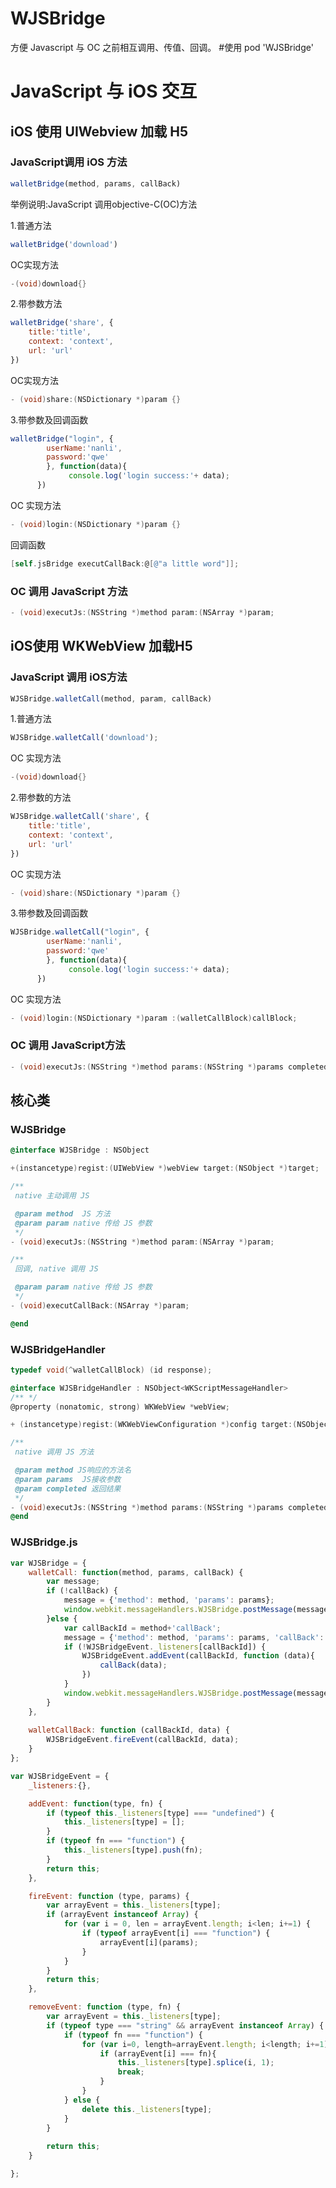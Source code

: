 # WJSBridge
 方便 Javascript 与 OC 之前相互调用、传值、回调。
#使用
 pod 'WJSBridge'
# JavaScript 与 iOS 交互

## iOS 使用 UIWebview 加载 H5

### JavaScript调用 iOS 方法

```javascript
walletBridge(method, params, callBack)
```

举例说明:JavaScript 调用objective-C(OC)方法

1.普通方法

```javascript
walletBridge('download')
```

OC实现方法	

```objective-c
-(void)download{}
```

2.带参数方法

```javascript
walletBridge('share', {
    title:'title',
    context: 'context',
    url: 'url'
})
```

OC实现方法

```objective-c
- (void)share:(NSDictionary *)param {}
```

3.带参数及回调函数

```javascript
walletBridge("login", {
        userName:'nanli',
        password:'qwe'
        }, function(data){
             console.log('login success:'+ data);
      })
```

OC 实现方法

```objective-c
- (void)login:(NSDictionary *)param {}
```

回调函数

```objective-c
[self.jsBridge executCallBack:@[@"a little word"]];
```

### OC 调用 JavaScript 方法

```objective-c
- (void)executJs:(NSString *)method param:(NSArray *)param;
```



## iOS使用 WKWebView 加载H5

### JavaScript 调用 iOS方法

```javascript
WJSBridge.walletCall(method, param, callBack)
```

1.普通方法

```javascript
WJSBridge.walletCall('download');
```

OC 实现方法

```objective-c
-(void)download{}
```

2.带参数的方法

```javascript
WJSBridge.walletCall('share', {
    title:'title',
    context: 'context',
    url: 'url'
})
```



OC 实现方法

```objective-c
- (void)share:(NSDictionary *)param {}
```

3.带参数及回调函数

```javascript
WJSBridge.walletCall("login", {
        userName:'nanli',
        password:'qwe'
        }, function(data){
             console.log('login success:'+ data);
      })
```

OC 实现方法

```objective-c
- (void)login:(NSDictionary *)param :(walletCallBlock)callBlock;
```

### OC 调用 JavaScript方法

```objective-c
- (void)executJs:(NSString *)method params:(NSString *)params completed:(void(^)(id data, NSError *error))completed;
```



## 核心类

### WJSBridge

```objective-c
@interface WJSBridge : NSObject

+(instancetype)regist:(UIWebView *)webView target:(NSObject *)target;

/**
 native 主动调用 JS

 @param method  JS 方法
 @param param native 传给 JS 参数
 */
- (void)executJs:(NSString *)method param:(NSArray *)param;

/**
 回调, native 调用 JS

 @param param native 传给 JS 参数
 */
- (void)executCallBack:(NSArray *)param;

@end
```

### WJSBridgeHandler

```objective-c
typedef void(^walletCallBlock) (id response);

@interface WJSBridgeHandler : NSObject<WKScriptMessageHandler>
/** */
@property (nonatomic, strong) WKWebView *webView;

+ (instancetype)regist:(WKWebViewConfiguration *)config target:(NSObject *)target;

/**
 native 调用 JS 方法

 @param method JS响应的方法名
 @param params  JS接收参数
 @param completed 返回结果
 */
- (void)executJs:(NSString *)method params:(NSString *)params completed:(void(^)(id data, NSError *error))completed;;
@end
```



### WJSBridge.js

```javascript
var WJSBridge = {
    walletCall: function(method, params, callBack) {
        var message;
        if (!callBack) {
            message = {'method': method, 'params': params};
            window.webkit.messageHandlers.WJSBridge.postMessage(message);
        }else {
            var callBackId = method+'callBack';
            message = {'method': method, 'params': params, 'callBack': callBackId};
            if (!WJSBridgeEvent._listeners[callBackId]) {
                WJSBridgeEvent.addEvent(callBackId, function (data){
                    callBack(data);
                })
            }
            window.webkit.messageHandlers.WJSBridge.postMessage(message);
        }
    },
    
    walletCallBack: function (callBackId, data) {
        WJSBridgeEvent.fireEvent(callBackId, data);
    }
};

var WJSBridgeEvent = {
    _listeners:{},

    addEvent: function(type, fn) {
        if (typeof this._listeners[type] === "undefined") {
            this._listeners[type] = [];
        }
        if (typeof fn === "function") {
            this._listeners[type].push(fn);
        }
        return this;
    },

    fireEvent: function (type, params) {
        var arrayEvent = this._listeners[type];
        if (arrayEvent instanceof Array) {
            for (var i = 0, len = arrayEvent.length; i<len; i+=1) {
                if (typeof arrayEvent[i] === "function") {
                    arrayEvent[i](params);
                }
            }
        }
        return this;
    },

    removeEvent: function (type, fn) {
        var arrayEvent = this._listeners[type];
        if (typeof type === "string" && arrayEvent instanceof Array) {
            if (typeof fn === "function") {
                for (var i=0, length=arrayEvent.length; i<length; i+=1){
                    if (arrayEvent[i] === fn){
                        this._listeners[type].splice(i, 1);
                        break;
                    }
                }
            } else {
                delete this._listeners[type];
            }
        }
        
        return this;
    }

};

```

